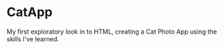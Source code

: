 # CatApp
My first exploratory look in to HTML, creating a Cat Photo App using the skills I've learned.
